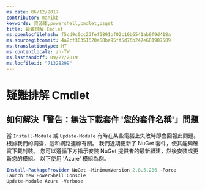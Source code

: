 ```yaml
---
ms.date: 06/12/2017
contributor: manikb
keywords: 資源庫,powershell,cmdlet,psget
title: 疑難排解 Cmdlet
ms.openlocfilehash: f5cd9c0cc23fef5891bf02c10b6541ab0f9d418a
ms.sourcegitcommit: 4a2cf30351620a58ba95ff5d76b247e601907589
ms.translationtype: HT
ms.contentlocale: zh-TW
ms.lasthandoff: 09/27/2019
ms.locfileid: "71328299"
---
```

# <a name="troubleshooting-cmdlets"></a>疑難排解 Cmdlet

## <a name="how-to-resolve-warning-package-your-package-name-failed-to-download-issue"></a>如何解決「警告：無法下載套件 '您的套件名稱'」問題

當 `Install-Module` 或 `Update-Module` 有時在某些電腦上失敗時即會回報此問題。
根據我們的調查，這和網路連線有關。
我們近期更新了 NuGet 套件，使其能夠確實下載封裝。
您可以遵循下方指示安裝 NuGet 提供者的最新組建，然後安裝或更新您的模組。
以下使用 'Azure' 模組為例。

```powershell
Install-PackageProvider NuGet -MinimumVersion 2.8.5.206 -Force
Launch new PowerShell Console
Update-Module Azure -Verbose
```
